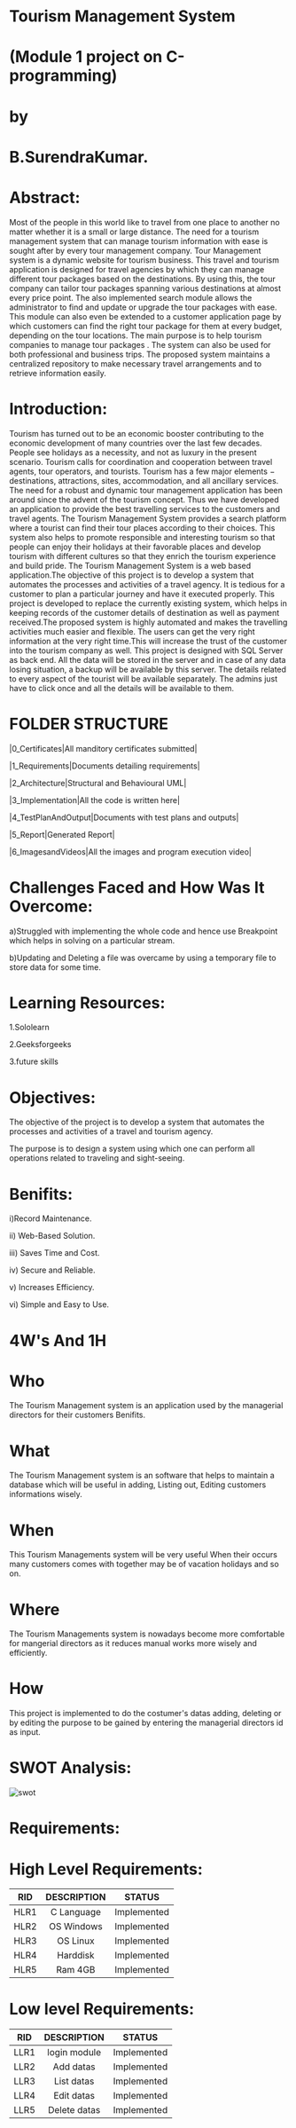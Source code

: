 # Tourism Management System
# (Module 1 project on C-programming)
   # by
# B.SurendraKumar.

# Abstract:
Most of the people in this world like to travel from one place to another no matter
whether it is a small or large distance. The need for a tourism management system
that can manage tourism information with ease is sought after by every tour
management company. Tour Management system is a dynamic website for
tourism business. This travel and tourism application is designed for travel
agencies by which they can manage different tour packages based on the
destinations. By using this, the tour company can tailor tour packages spanning
various destinations at almost every price point. The also implemented search
module allows the administrator to find and update or upgrade the tour packages
with ease. This module can also even be extended to a customer application page
by which customers can find the right tour package for them at every budget,
depending on the tour locations. The main purpose is to help tourism companies
to manage tour packages . The system can also be used for both professional and
business trips. The proposed system maintains a centralized repository to make
necessary travel arrangements and to retrieve information easily.

# Introduction:
Tourism has turned out to be an economic booster contributing to the economic
development of many countries over the last few decades. People see holidays as
a necessity, and not as luxury in the present scenario. Tourism calls for
coordination and cooperation between travel agents, tour operators, and tourists.
Tourism has a few major elements − destinations, attractions, sites,
accommodation, and all ancillary services. The need for a robust and dynamic tour
management application has been around since the advent of the tourism concept.
Thus we have developed an application to provide the best travelling services to
the customers and travel agents. The Tourism Management System provides a
search platform where a tourist can find their tour places according to their choices.
This system also helps to promote responsible and interesting tourism so that
people can enjoy their holidays at their favorable places and develop tourism with
different cultures so that they enrich the tourism experience and build pride.
The Tourism Management System is a web based application.The objective of this
project is to develop a system that automates the processes and activities of a
travel agency. It is tedious for a customer to plan a particular journey and have it
executed properly. This project is developed to replace the currently existing
system, which helps in keeping records of the customer details of destination as
well as payment received.The proposed system is highly automated and makes
the travelling activities much easier and flexible. The users can get the very right
information at the very right time.This will increase the trust of the customer into
the tourism company as well.
This project is designed with SQL Server as back end. All the data will be stored
in the server and in case of any data losing situation, a backup will be available by
this server. The details related to every aspect of the tourist will be available
separately. The admins just have to click once and all the details will be available
to them.

# FOLDER STRUCTURE

 |0_Certificates|All manditory certificates submitted|

|1_Requirements|Documents detailing requirements|

|2_Architecture|Structural and Behavioural UML|

|3_Implementation|All the code is written here|

|4_TestPlanAndOutput|Documents with test plans and outputs|

|5_Report|Generated Report|

|6_ImagesandVideos|All the images and program execution video|

# Challenges Faced and How Was It Overcome:

a)Struggled with implementing the whole code and hence use Breakpoint which helps in solving on a
particular stream.

b)Updating and Deleting a file was overcame by using a temporary file to store data for some time.

# Learning Resources:

1.Sololearn

2.Geeksforgeeks

3.future skills

# Objectives:

The objective of the project is to develop a system that automates the processes and activities of a travel and tourism agency.

The purpose is to design a system using which one can perform all operations related to traveling and sight-seeing.

# Benifits:

i)Record Maintenance.

ii) Web-Based Solution.

iii) Saves Time and Cost.

iv) Secure and Reliable.

v) Increases Efficiency.

vi) Simple and Easy to Use.

# 4W's And 1H
# Who
The Tourism Management system is an application used by the managerial directors for their customers Benifits.

# What
The Tourism Management system is an software that helps to maintain a database which will be useful in adding, Listing out, Editing customers informations wisely.

# When
This Tourism Managements system will be very useful When their occurs many customers comes with together may be of vacation holidays and so on.

# Where
The Tourism Managements system is nowadays become more comfortable for mangerial directors as it reduces manual works more wisely and efficiently.

# How
This project is implemented to do the costumer's datas adding, deleting or by editing the purpose to be gained by entering the managerial directors id as input.

# SWOT Analysis:
![swot](https://user-images.githubusercontent.com/100015127/154791395-1989ba75-8a80-4f0d-a0d2-0869c9faf7d8.jpg)

# Requirements:
# High Level Requirements:

| RID | DESCRIPTION | STATUS |
|:--:|:--------:|:----:|
|HLR1|C Language|Implemented|
|HLR2|OS Windows|Implemented|
|HLR3|OS Linux|Implemented|
|HLR4|Harddisk|Implemented|
|HLR5|Ram 4GB|Implemented|

# Low level Requirements:

| RID | DESCRIPTION | STATUS |
|:--:|:--------:|:----:|
|LLR1|login module|Implemented|
|LLR2|Add datas|Implemented|
|LLR3|List datas|Implemented|
|LLR4|Edit datas|Implemented|
|LLR5|Delete datas|Implemented|

